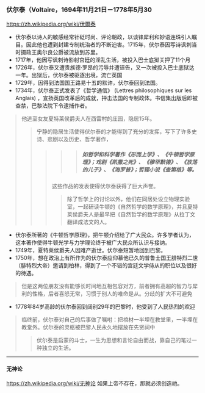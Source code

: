### 伏尔泰（Voltaire，1694年11月21日－1778年5月30
https://zh.wikipedia.org/wiki/伏爾泰
- 伏尔泰以诗人的敏感经常针砭时尚、评论朝政，以谈锋犀利和妙语连珠引人瞩目。因此他也遭到封建专制统治者的不断迫害。1715年，伏尔泰因写诗讽刺当时摄政王奥尔良公爵被流放到苏里。
- 1717年，他因写讽刺诗影射宫廷的淫乱生活，被投入巴士底狱关押了11个月
- 1726年，伏尔泰又遭贵族德·罗昂的污辱并遭诬告，又一次被投入巴士底狱达一年。出狱后，伏尔泰被驱逐出境，流亡英国
- 1729年，因得到法国国王路易十五的默许，伏尔泰回到法国。
- 1734年，伏尔泰正式发表了《哲学通信》 (Lettres philosophiques sur les Anglais) ，宣扬英国改革后的成就，抨击法国的专制政体。书信集出版后即被查禁，巴黎法院下令逮捕作者。
>他逃至女友夏特莱侯爵夫人在西雷村的庄园，隐居15年。
>>宁静的隐居生活使得伏尔泰的才能得到了充分的发挥，写下了许多史诗、悲剧以及历史、哲学著作，
>>>>>##### 如哲学和科学著作《形而上学》、《牛顿哲学原理》；戏剧《凯撒之死》、《穆罕默德》、《放荡的儿子》、《海罗普》；哲理小说《查第格》等。
>>>这些作品的发表使得伏尔泰获得了巨大声誉。
>>>>除了哲学上的讨论以外，他们在同居处设立物理实验室，一起研读牛顿的《自然哲学的数学原理》，并且夏特莱侯爵夫人是最早把《自然哲学的数学原理》从拉丁文翻译成法文的人。
- 伏尔泰所著的《牛顿哲学原理》，把牛顿介绍给了广大民众。许多学者认为，这本著作使得牛顿光学与力学理论终于被广大民众所认识与接纳。
- 1749年，夏特莱侯爵夫人因难产逝世。伏尔泰短暂地回到巴黎。
- 1750年，想在政治上有所作为的伏尔泰应仰慕他已久的普鲁士国王腓特烈二世（腓特烈大帝）邀请到柏林，得到了一个不错的宫廷文学侍从的职位以及很好的待遇。
>但是这两位朋友没有能够长时间地互相包容对方，前者拥有高超的智力与犀利的性格，后者喜怒无常，习惯于别人的唯命是从。分歧的扩大不可避免
- 1778年84岁高龄的伏尔泰回到阔别29年的巴黎时，他受到了人民热烈的欢迎
>临终前，伏尔泰对自己的后事做了嘱咐：把棺材一半埋在教堂里，一半埋在教堂外。伏尔泰的灵柩被巴黎人民永久地摆放在先贤祠中
>>伏尔泰是启蒙的斗士，一生为思想和言论自由而战，靠自己的笔过一种独立的生活。
---
#### 无神论
https://zh.wikipedia.org/wiki/无神论
如果上帝不存在，那就必须创造祂。